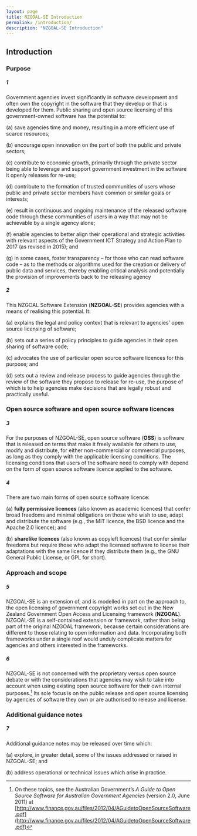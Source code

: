 ```yaml
---
layout: page
title: NZGOAL-SE Introduction
permalink: /introduction/
description: "NZGOAL-SE Introduction"
---
```


## Introduction

### Purpose

##### 1

Government agencies invest significantly in software development and often own the copyright in the software that they develop or that is developed for them. Public sharing and open source licensing of this government-owned software has the potential to:

(a) save agencies time and money, resulting in a more efficient use of scarce resources;

(b) encourage open innovation on the part of both the public and private sectors;

(c) contribute to economic growth, primarily through the private sector being able to leverage and support government investment in the software it openly releases for re-use;

(d) contribute to the formation of trusted communities of users whose public and private sector members have common or similar goals or interests;

(e) result in continuous and ongoing maintenance of the released software code through these communities of users in a way that may not be achievable by a single agency alone; 

(f) enable agencies to better align their operational and strategic activities with relevant aspects of the Government ICT Strategy and Action Plan to 2017 (as revised in 2015); and 

(g) in some cases, foster transparency – for those who can read software code – as to the methods or algorithms used for the creation or delivery of public data and services, thereby enabling critical analysis and potentially the provision of improvements back to the releasing agency

##### 2

This NZGOAL Software Extension (**NZGOAL-SE**) provides agencies with a means of realising this potential. It:

(a) explains the legal and policy context that is relevant to agencies’ open source licensing of software;

(b) sets out a series of policy principles to guide agencies in their open sharing of software code;

(c) advocates the use of particular open source software licences for this purpose; and

(d) sets out a review and release process to guide agencies through the review of the software they propose to release for re-use, the purpose of which is to help agencies make decisions that are legally robust and practically useful. 

### Open source software and open source software licences

##### 3

For the purposes of NZGOAL-SE, open source software (**OSS**) is software that is released on terms that make it freely available for others to use, modify and distribute, for either non-commercial or commercial purposes, as long as they comply with the applicable licensing conditions. The licensing conditions that users of the software need to comply with depend on the form of open source software licence applied to the software.

##### 4

There are two main forms of open source software licence:

(a) **fully permissive licences** (also known as academic licences) that confer broad freedoms and minimal obligations on those who wish to use, adapt and distribute the software (e.g., the MIT licence, the BSD licence and the Apache 2.0 licence); and

(b) **sharelike licences** (also known as copyleft licences) that confer similar freedoms but require those who adapt the licensed software to license their adaptations with the same licence if they distribute them (e.g., the GNU General Public License, or GPL for short).

### Approach and scope

##### 5

NZGOAL-SE is an extension of, and is modelled in part on the approach to, the open licensing of government copyright works set out in the New Zealand Government Open Access and Licensing framework (**NZGOAL**). NZGOAL-SE is a self-contained extension or framework, rather than being part of the original NZGOAL framework, because certain considerations are different to those relating to open information and data. Incorporating both frameworks under a single roof would unduly complicate matters for agencies and others interested in the frameworks.

##### 6

NZGOAL-SE is not concerned with the proprietary versus open source debate or with the considerations that agencies may wish to take into account when using existing open source software for their own internal purposes.[^1] Its sole focus is on the public release and open source licensing by agencies of software they own or are authorised to release and license.

[^1]: On these topics, see the Australian Government’s _A Guide to Open Source Software for Australian Government Agencies_ (version 2.0, June 2011) at [http://www.finance.gov.au/files/2012/04/AGuidetoOpenSourceSoftware.pdf](http://www.finance.gov.au/files/2012/04/AGuidetoOpenSourceSoftware.pdf)

### Additional guidance notes

##### 7

Additional guidance notes may be released over time which:

(a) explore, in greater detail, some of the issues addressed or raised in NZGOAL-SE; and

(b) address operational or technical issues which arise in practice.
